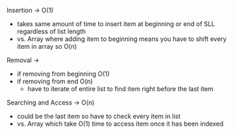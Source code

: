 Insertion -> O(1)
- takes same amount of time to insert item at beginning or end of SLL regardless of list length
- vs. Array where adding item to beginning means you have to shift every item in array so O(n)

Removal ->
- if removing from beginning O(1)
- if removing from end O(n)
    - have to iterate of entire list to find item right before the last item

Searching and Access -> O(n)
- could be the last item so have to check every item in list
- vs. Array which take O(1) time to access item once it has been indexed